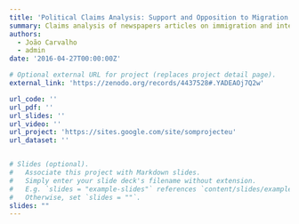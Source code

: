 ```yaml
---
title: 'Political Claims Analysis: Support and Opposition to Migration in Portugal'
summary: Claims analysis of newspapers articles on immigration and integration in Portugal, 1995-2014. 
authors:
  - João Carvalho
  - admin
date: '2016-04-27T00:00:00Z'

# Optional external URL for project (replaces project detail page).
external_link: 'https://zenodo.org/records/4437528#.YADEAOj7Q2w'

url_code: ''
url_pdf: ''
url_slides: ''
url_video: ''
url_project: 'https://sites.google.com/site/somprojecteu'
url_dataset: ''


# Slides (optional).
#   Associate this project with Markdown slides.
#   Simply enter your slide deck's filename without extension.
#   E.g. `slides = "example-slides"` references `content/slides/example-slides.md`.
#   Otherwise, set `slides = ""`.
slides: ""
---
```

